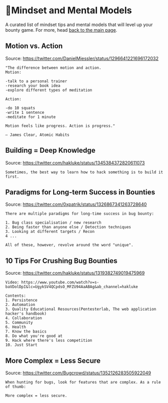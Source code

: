 # 🤯Mindset and Mental Models

A curated list of mindset tips and mental models that will level up your bounty game. For more, head [back to the main page](./README.md).

## Motion vs. Action

Source: https://twitter.com/DanielMiessler/status/1296641221696172032

```
"The difference between motion and action. 
Motion:

-talk to a personal trainer
-research your book idea
-explore different types of meditation

Action:

-do 10 squats
-write 1 sentence
-meditate for 1 minute

Motion feels like progress. Action is progress."

– James Clear, Atomic Habits
```

## Building = Deep Knowledge

Source: https://twitter.com/hakluke/status/1345384372820611073

```
Sometimes, the best way to learn how to hack something is to build it first.
```

## Paradigms for Long-term Success in Bounties

Source: https://twitter.com/0xpatrik/status/1326867341263728640

```
There are multiple paradigms for long-time success in bug bounty:

1. Bug class specialisation / new research
2. Being faster than anyone else / Detection techniques
3. Looking at different targets / Recon
4 ...

All of these, however, revolve around the word "unique".
```

## 10 Tips For Crushing Bug Bounties

Source: https://twitter.com/hakluke/status/1319382749019475969

```
Video: https://www.youtube.com/watch?v=s-baVDolDpI&lc=UgykSV4QCpdsO_MFZU94AaABAg&ab_channel=hakluke

Contents:
1. Persistence
2. Automation
3. Quality Educational Resources(Pentesterlab, The web application hacker's handbook)
4. Collaboration
5. Community
6. Health
7. Know the basics
8. Do what you're good at
9. Hack where there's less competition
10. Just Start
```

## More Complex = Less Secure

Source: https://twitter.com/Bugcrowd/status/1352126283505922049

```
When hunting for bugs, look for features that are complex. As a rule of thumb:

More complex = less secure.
```
